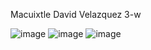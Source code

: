 Macuixtle David Velazquez 3-w

![image](https://github.com/user-attachments/assets/574d2c7a-1c64-4ba7-aaa4-bf5b51e67e0c)
![image](https://github.com/user-attachments/assets/584e8941-6a88-4f6f-beb1-97eda7881c84)
![image](https://github.com/user-attachments/assets/5fc42977-84a2-4607-9491-b3b13f6da658)
